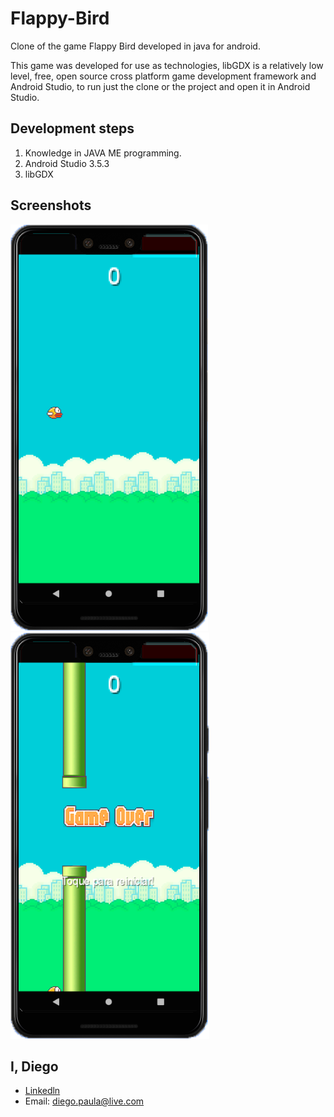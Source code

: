# Flappy-Bird

Clone of the game Flappy Bird developed in java for android.


This game was developed for use as technologies, libGDX is a relatively low level, free, open source cross platform game development framework and Android Studio, to run just the clone or the project and open it in Android Studio.

<h2> Development steps</h2>

1.   Knowledge in JAVA ME programming.
2.   Android Studio 3.5.3
3.   libGDX

<h2>Screenshots</h2>
<img src="https://github.com/diegobpaula/FlappyBirds/blob/master/FlappyBirds/Screenshots_1.png"/>
<img src="https://github.com/diegobpaula/FlappyBirds/blob/master/FlappyBirds/Screenshots_2.png"/>


## I, Diego
- [Linkedln](http://https://www.linkedin.com/in/diegobpaula/ "Linkedln")
- Email: diego.paula@live.com
